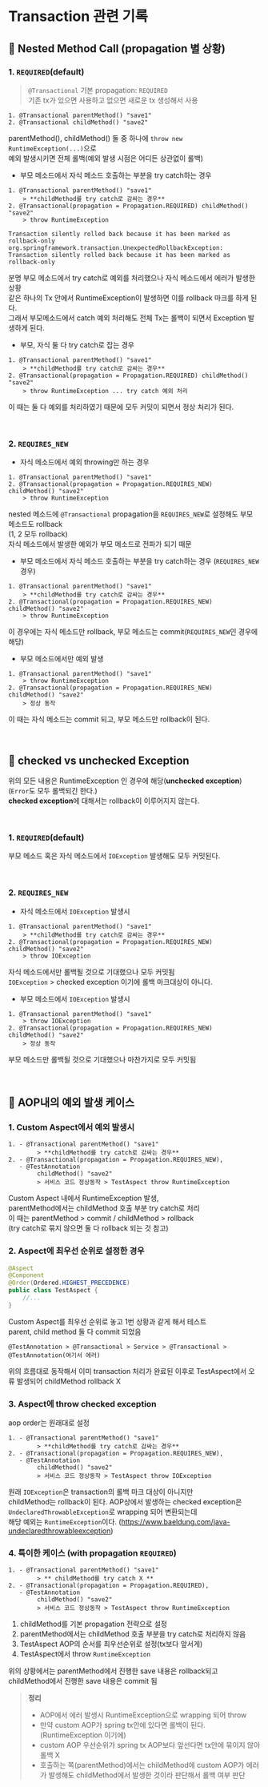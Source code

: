 # Transaction 관련 기록

## :pushpin: Nested Method Call (propagation 별 상황)

### 1. `REQUIRED`(default)

> `@Transactional` 기본 propagation: `REQUIRED`  
> 기존 tx가 있으면 사용하고 없으면 새로운 tx 생성해서 사용

```
1. @Transactional parentMethod() "save1" 
2. @Transactional childMethod() "save2"
```
parentMethod(), childMethod() 둘 중 하나에 `throw new RuntimeException(...)`으로  
예외 발생시키면 전체 롤백(예외 발생 시점은 어디든 상관없이 롤백)  

- 부모 메소드에서 자식 메소드 호출하는 부분을 try catch하는 경우
```
1. @Transactional parentMethod() "save1"
    > **childMethod를 try catch로 감싸는 경우**
2. @Transactional(propagation = Propagation.REQUIRED) childMethod() "save2"
    > throw RuntimeException
```
```
Transaction silently rolled back because it has been marked as rollback-only
org.springframework.transaction.UnexpectedRollbackException: Transaction silently rolled back because it has been marked as rollback-only
```
분명 부모 메소드에서 try catch로 예외를 처리했으나 자식 메소드에서 에러가 발생한 상황  
같은 하나의 Tx 안에서 RuntimeException이 발생하면 이를 rollback 마크를 하게 된다.  
그래서 부모메소드에서 catch 예외 처리해도 전체 Tx는 롤백이 되면서 Exception 발생하게 된다.

- 부모, 자식 둘 다 try catch로 잡는 경우
```
1. @Transactional parentMethod() "save1"
    > **childMethod를 try catch로 감싸는 경우**
2. @Transactional(propagation = Propagation.REQUIRED) childMethod() "save2"
    > throw RuntimeException ... try catch 예외 처리
```
이 때는 둘 다 예외를 처리하였기 때문에 모두 커밋이 되면서 정상 처리가 된다.

<br>

### 2. `REQUIRES_NEW`

- 자식 메소드에서 예외 throwing만 하는 경우
```
1. @Transactional parentMethod() "save1"
2. @Transactional(propagation = Propagation.REQUIRES_NEW) childMethod() "save2"
    > throw RuntimeException
```

nested 메소드에 `@Transactional` propagation을 `REQUIRES_NEW`로 설정해도 부모 메소드도 rollback  
(1, 2 모두 rollback)  
자식 메소드에서 발생한 예외가 부모 메소드로 전파가 되기 때문

- 부모 메소드에서 자식 메소드 호출하는 부분을 try catch하는 경우 (`REQUIRES_NEW` 경우)
```
1. @Transactional parentMethod() "save1"
    > **childMethod를 try catch로 감싸는 경우**
2. @Transactional(propagation = Propagation.REQUIRES_NEW) childMethod() "save2"
    > throw RuntimeException
```
이 경우에는 자식 메소드만 rollback, 부모 메소드는 commit(`REQUIRES_NEW`인 경우에 해당)

- 부모 메소드에서만 예외 발생
```
1. @Transactional parentMethod() "save1"
    > throw RuntimeException
2. @Transactional(propagation = Propagation.REQUIRES_NEW) childMethod() "save2"
    > 정상 동작
```
이 때는 자식 메소드는 commit 되고, 부모 메소드만 rollback이 된다.

<br>

## :pushpin: checked vs unchecked Exception

위의 모든 내용은 RuntimeException 인 경우에 해당(**unchecked exception**)  
(`Error`도 모두 롤백되긴 한다.)  
**checked exception**에 대해서는 rollback이 이루어지지 않는다.  

<br>

### 1. `REQUIRED`(default)

부모 메소드 혹은 자식 메소드에서 `IOException` 발생해도 모두 커밋된다.

<br>

### 2. `REQUIRES_NEW`

- 자식 메소드에서 `IOException` 발생시
```
1. @Transactional parentMethod() "save1"
    > **childMethod를 try catch로 감싸는 경우**
2. @Transactional(propagation = Propagation.REQUIRES_NEW) childMethod() "save2"
    > throw IOException
```
자식 메소드에서만 롤백될 것으로 기대했으나 모두 커밋됨  
`IOException` > checked exception 이기에 롤백 마크대상이 아니다.

- 부모 메소드에서 `IOException` 발생시
```
1. @Transactional parentMethod() "save1"
    > throw IOException
2. @Transactional(propagation = Propagation.REQUIRES_NEW) childMethod() "save2"
    > 정상 동작
```
부모 메소드만 롤백될 것으로 기대했으나 마찬가지로 모두 커밋됨

<br>

## :pushpin: AOP내의 예외 발생 케이스

### 1. Custom Aspect에서 예외 발생시

```
1. - @Transactional parentMethod() "save1"
        > **childMethod를 try catch로 감싸는 경우**
2. - @Transactional(propagation = Propagation.REQUIRES_NEW), 
   - @TestAnnotation 
        childMethod() "save2"
        > 서비스 코드 정상동작 > TestAspect throw RuntimeException
```
Custom Aspect 내에서 RuntimeException 발생,  
parentMethod에서는 childMethod 호출 부분 try catch로 처리  
이 때는 parentMethod > commit / childMethod > rollback  
(try catch로 묶지 않으면 둘 다 rollback 되는 것 참고)

### 2. Aspect에 최우선 순위로 설정한 경우
```java
@Aspect
@Component
@Order(Ordered.HIGHEST_PRECEDENCE)
public class TestAspect {
    //...
}
```
Custom Aspect를 최우선 순위로 놓고 1번 상황과 같게 해서 테스트  
parent, child method 둘 다 commit 되었음  
```
@TestAnnotation > @Transactional > Service > @Transactional > @TestAnnotation(여기서 에러)
```
위의 흐름대로 동작해서 이미 transaction 처리가 완료된 이후로 TestAspect에서 오류 발생되어 childMethod rollback X  

### 3. Aspect에 throw checked exception 
aop order는 원래대로 설정
```
1. - @Transactional parentMethod() "save1"
        > **childMethod를 try catch로 감싸는 경우**
2. - @Transactional(propagation = Propagation.REQUIRES_NEW), 
   - @TestAnnotation 
        childMethod() "save2"
        > 서비스 코드 정상동작 > TestAspect throw IOException
```
원래 `IOException`은 transaction의 롤백 마크 대상이 아니지만  
childMethod는 rollback이 된다.
AOP상에서 발생하는 checked exception은 `UndeclaredThrowableException`로 wrapping 되어 변환되는데  
해당 예외는 `RuntimeException`이다. (https://www.baeldung.com/java-undeclaredthrowableexception)


### 4. 특이한 케이스 (with propagation `REQUIRED`)
```
1. - @Transactional parentMethod() "save1"
        > ** childMethod를 try catch X **
2. - @Transactional(propagation = Propagation.REQUIRED), 
   - @TestAnnotation 
        childMethod() "save2"
        > 서비스 코드 정상동작 > TestAspect throw RuntimeException
```
1. childMethod를 기본 propagation 전략으로 설정   
2. parentMethod에서는 childMethod 호출 부분을 try catch로 처리하지 않음
3. TestAspect AOP의 순서를 최우선순위로 설정(tx보다 앞서게)
4. TestAspect에서 throw `RuntimeException`

위의 상황에서는 parentMethod에서 진행한 save 내용은 rollback되고  
childMethod에서 진행한 save 내용은 commit 됨


> **정리**  
> - AOP에서 에러 발생시 RuntimeException으로 wrapping 되어 throw
> - 만약 custom AOP가 spring tx안에 있다면 롤백이 된다.(RuntimeException 이기에)
> - custom AOP 우선순위가 spring tx AOP보다 앞선다면 tx안에 묶이지 않아 롤백 X
> - 호출하는 쪽(parentMethod)에서는 childMethod에 custom AOP가 에러가 발생해도 childMethod에서 발생한 것이라 판단해서 롤백 여부 판단
